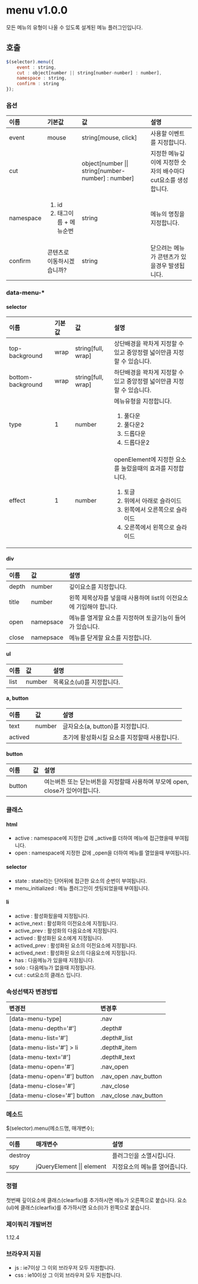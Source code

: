 # menu v1.0.0
모든 메뉴의 유형이 나올 수 있도록 설계된 메뉴 플러그인입니다.

## 호출
````javascript
$(selector).menu({
    event : string,
    cut : object[number || string[number-number] : number],
    namespace : string,
    confirm : string
});
````

### 옵션

이름 | 기본값 | 값 | 설명
| :-- | :--- | :- | :-- |
event | mouse | string[mouse, click] | 사용할 이벤트를 지정합니다.
cut | | object[number \|\| string[number-number] : number] | 지정한 메뉴깊이에 지정한 숫자의 배수마다 cut요소를 생성합니다.
namespace | <ol><li>id</li><li>태그이름 + 메뉴순번</li></ol> | string | 메뉴의 명칭을 지정합니다.
confirm | 콘텐츠로 이동하시겠습니까? | string | 닫으려는 메뉴가 콘텐츠가 있을경우 발생됩니다.

### data-menu-*

#### selector
이름 | 기본값 | 값 | 설명
| :-- | :--- | :- | :-- |
top-background | wrap | string[full, wrap] | 상단배경을 꽉차게 지정할 수 있고 중앙정렬 넓이만큼 지정할 수 있습니다. 
bottom-background | wrap | string[full, wrap] | 하단배경을 꽉차게 지정할 수 있고 중앙정렬 넓이만큼 지정할 수 있습니다.
type | 1 | number | 메뉴유형을 지정합니다.<ol><li>풀다운</li><li>풀다운2</li><li>드롭다운</li><li>드롭다운2</li></ol>
effect | 1 | number | openElement에 지정한 요소를 눌렀을때의 효과를 지정합니다. <ol><li>토글</li><li>위에서 아래로 슬라이드</li><li>왼쪽에서 오른쪽으로 슬라이드</li><li>오른쪽에서 왼쪽으로 슬라이드</li></ol>

#### div
이름 | 값 | 설명
| :-- | :- | :-- |
depth | number | 깊이요소를 지정합니다.
title | number | 왼쪽 제목상자를 넣을때 사용하며 list의 이전요소에 기입해야 합니다.
open | namepsace | 메뉴를 열게할 요소를 지정하며 토글기능이 들어가 있습니다.
close | namepsace | 메뉴를 닫게할 요소를 지정합니다.

#### ul
이름 | 값 | 설명
| :-- | :- | :-- |
list | number | 목록요소(ul)를 지정합니다.

#### a, button
이름 | 값 | 설명
| :-- | :- | :-- |
text | number | 글자요소(a, button)를 지정합니다.
actived | | 초기에 활성화시킬 요소를 지정할때 사용합니다.

#### button
이름 | 값 | 설명
| :-- | :- | :-- |
button | | 여는버튼 또는 닫는버튼을 지정할때 사용하며 부모에 open, close가 있어야합니다.

### 클래스

#### html
* active : namespace에 지정한 값에 _active를 더하여 메뉴에 접근했을때 부여됩니다.
* open : namespace에 지정한 값에 _open을 더하여 메뉴를 열었을때 부여됩니다.

#### selector
* state : state라는 단어뒤에 접근한 요소의 순번이 부여됩니다.
* menu_initialized : 메뉴 플러그인이 셋팅되었을때 부여됩니다.

#### li
* active : 활성화됬을때 지정됩니다.
* active_next : 활성화의 이전요소에 지정됩니다.
* active_prev : 활성화의 다음요소에 지정됩니다.
* actived : 활성화된 요소에게 지정됩니다.
* actived_prev : 활성화된 요소의 이전요소에 지정됩니다.
* actived_next : 활성화된 요소의 다음요소에 지정됩니다.
* has : 다음메뉴가 있을때 지정됩니다.
* solo : 다음메뉴가 없을때 지정됩니다.
* cut : cut요소의 클래스 입니다.

### 속성선택자 변경방법
변경전 | 변경후
| :--- | :--- |
[data-menu-type] | .nav
[data-menu-depth='#'] | .depth#
[data-menu-list='#'] | .depth#_list
[data-menu-list='#'] > li | .depth#_item
[data-menu-text='#'] | .depth#_text
[data-menu-open='#'] | .nav_open
[data-menu-open='#'] button | .nav_open .nav_button
[data-menu-close='#'] | .nav_close
[data-menu-close='#'] button | .nav_close .nav_button

### 메소드
$(selector).menu(메소드명, 매개변수);

이름 | 매개변수 | 설명
| :-- | :---- | :-- |
destroy | | 플러그인을 소멸시킵니다.
spy | jQueryElement \|\| element | 지정요소의 메뉴를 열어줍니다.

### 정렬
첫번째 깊이요소에 클래스(clearfix)를 추가하시면 메뉴가 오른쪽으로 붙습니다.
요소(ul)에 클래스(clearfix)를 추가하시면 요소(li)가 왼쪽으로 붙습니다.

### 제이쿼리 개발버전
1.12.4

### 브라우저 지원
* js : ie7이상 그 이외 브라우저 모두 지원합니다. 
* css : ie10이상 그 이외 브라우저 모두 지원합니다.
